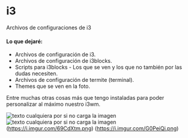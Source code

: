 # i3
Archivos de configuraciones de i3

#### Lo que dejaré:

- Archivos de configuración de i3.
- Archivos de configuración de i3blocks.
- Scripts para i3blocks - Los que se ven y los que no también por las dudas necesiten.
- Archivos de configuración de termite (terminal).
- Themes que se ven en la foto.

Entre muchas otras cosas más que tengo instaladas para poder personalizar al máximo nuestro i3wm.

![texto cualquiera por si no carga la imagen](https://i.imgur.com/Nh1cLpx.png)
![texto cualquiera por si no carga la imagen](https://i.imgur.com/swgTpdI.png)
(https://i.imgur.com/69CdXtm.png)
(https://i.imgur.com/G0PeiQi.png)
